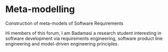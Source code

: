 # Meta-modelling
Construction of meta-models of Software Requirements

Hi members of this forum,
I am Badamasi a research student interesting in software development via requirements engineering, software product line engineering and  model-driven engineering principles.
